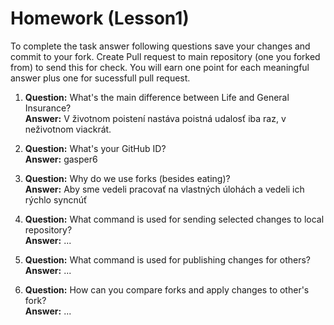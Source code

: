 # Homework (Lesson1)
To complete the task answer following questions save your changes and commit to your fork. Create Pull request to main repository (one you forked from) to send this for check. You will earn one point for each meaningful answer plus one for sucessfull pull request.

1. **Question:** What's the main difference between Life and General Insurance?  
   **Answer:** V životnom poistení nastáva poistná udalosť iba raz, v neživotnom viackrát.

2. **Question:** What's your GitHub ID?  
   **Answer:** gasper6

3. **Question:** Why do we use forks (besides eating)?  
   **Answer:** Aby sme vedeli pracovať na vlastných úlohách a vedeli ich rýchlo syncnúť

4. **Question:** What command is used for sending selected changes to local repository?  
   **Answer:** ...

5. **Question:** What command is used for publishing changes for others?  
   **Answer:** ...

6. **Question:** How can you compare forks and apply changes to other's fork?  
   **Answer:** ...
